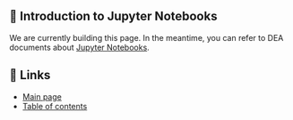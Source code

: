 ## 📝 Introduction to Jupyter Notebooks

We are currently building this page. In the meantime, you can refer to DEA documents about [Jupyter Notebooks](https://docs.dea.ga.gov.au/notebooks/Beginners_guide/01_Jupyter_notebooks.html).


## 📌 Links
* [Main page](https://gitlab.com/grasped/odc-notebook)
* [Table of contents](https://gitlab.com/grasped/odc-notebook/-/tree/main#-table-of-contents)
